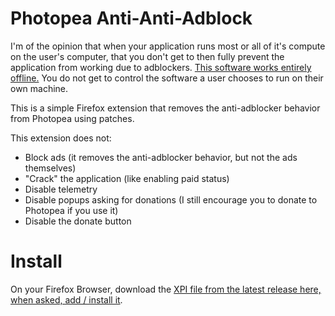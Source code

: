 # Photopea Anti-Anti-Adblock
I'm of the opinion that when your application runs most or all of it's compute on the user's computer, that you don't get to then fully prevent the application from working due to adblockers. [This software works entirely offline.](https://github.com/suzuke/photopea) You do not get to control the software a user chooses to run on their own machine.

This is a simple Firefox extension that removes the anti-adblocker behavior from Photopea using patches.

This extension does not:
- Block ads (it removes the anti-adblocker behavior, but not the ads themselves)
- "Crack" the application (like enabling paid status)
- Disable telemetry
- Disable popups asking for donations (I still encourage you to donate to Photopea if you use it)
- Disable the donate button

# Install
On your Firefox Browser, download the [XPI file from the latest release here, when asked, add / install it](https://github.com/PhuckenStuff/photopea-anti-anti-adblock/releases).
